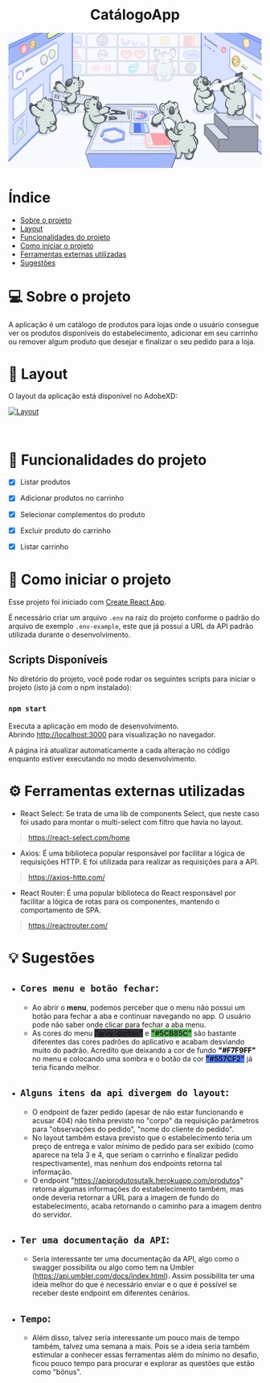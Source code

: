 <h1 align="center">CatálogoApp</h1>
<img src="./assets/sg.png" alt="CatálogoApp">

Índice
=================
<!--ts-->
   * [Sobre o projeto](#-sobre-o-projeto)
   * [Layout](#-layout)
   * [Funcionalidades do projeto](#-funcionalidades-do-projeto)
   * [Como iniciar o projeto](#-como-iniciar-o-projeto)
   * [Ferramentas externas utilizadas](#-ferramentas-externas-utilizadas)
   * [Sugestões](#-sugestões)
<!--te-->

💻 Sobre o projeto
===========

A aplicação é um catálogo de produtos para lojas onde o usuário consegue ver os produtos disponíveis do estabelecimento, adicionar em seu carrinho ou remover algum produto que desejar e finalizar o seu pedido para a loja. 


🎨 Layout
============

O layout da aplicação está disponível no AdobeXD:

<a href="https://xd.adobe.com/view/7a57c282-fd52-4d1e-b5a1-586df2dad90a-2f04/grid">

<img alt="Layout" src="https://img.shields.io/badge/Acessar%20Layout-AdobeXD-%23557CF2">

</a></br>

🔨 Funcionalidades do projeto
============

- [x] Listar produtos
- [x] Adicionar produtos no carrinho
- [x] Selecionar complementos do produto
- [x] Excluir produto do carrinho
- [x] Listar carrinho


🚀 Como iniciar o projeto
==================

Esse projeto foi iniciado com [Create React App](https://github.com/facebook/create-react-app).

É necessário criar um arquivo `.env` na raiz do projeto conforme o padrão do arquivo de exemplo `.env-example`, este que já possui a URL da API padrão utilizada durante o desenvolvimento.

## Scripts Disponíveis

No diretório do projeto, você pode rodar os seguintes scripts para iniciar o projeto (isto já com o npm instalado):

### `npm start`

Executa a aplicação em modo de desenvolvimento.\
Abrindo [http://localhost:3000](http://localhost:3000) para visualização no navegador.

A página irá atualizar automaticamente a cada alteração no código enquanto estiver executando no modo desenvolvimento.


⚙️ Ferramentas externas utilizadas
==================

- React Select: Se trata de uma lib de components Select, que neste caso foi usado para montar o multi-select com filtro que havia no layout.
> https://react-select.com/home


- Axios: É uma biblioteca popular responsável por facilitar a lógica de requisições HTTP. E foi utilizada para realizar as requisições para a API.
> https://axios-http.com/

- React Router: É uma popular biblioteca do React responsável por facilitar a lógica de rotas para os componentes, mantendo o comportamento de SPA.
> https://reactrouter.com/

💡 Sugestões
============

- `Cores menu e botão fechar`: 
    -
   - Ao abrir o **menu**, podemos perceber que o menu não possui um botão para fechar a aba e continuar navegando no app. O usuário pode não saber onde clicar para fechar a aba menu.
   - As cores do menu <b style="background-color:#31343B">"gray-darker"</b> e <b style="background-color:#5CB85C">"#5CB85C"</b> são bastante diferentes das cores padrões do aplicativo
    e acabam desviando muito do padrão. Acredito que deixando a cor de fundo <b style="background-color:#F7F9FF; color: #000">"#F7F9FF"</b> no menu e colocando uma sombra e o botão da cor <b style="background-color:#557CF2">"#557CF2"</b> já teria ficando melhor.
- `Alguns itens da api divergem do layout`:
    -
   - O endpoint de fazer pedido (apesar de não estar funcionando e acusar 404) não tinha previsto no "corpo" da requisição parâmetros para "observações do pedido", "nome do cliente do pedido".
   - No layout também estava previsto que o estabelecimento teria um preço de entrega e valor mínimo de pedido para ser exibido (como aparece na tela 3 e 4, que seriam o carrinho e  finalizar pedido respectivamente), mas nenhum dos endpoints retorna tal informação.
   - O endpoint "https://apiprodutosutalk.herokuapp.com/produtos" retorna algumas informações do estabelecimento também, mas onde deveria retornar a URL para a imagem de fundo do estabelecimento, acaba retornando o caminho para a imagem dentro do servidor.
- `Ter uma documentação da API`:
    -
    - Seria interessante ter uma documentação da API, algo como o swagger possibilita ou algo como tem na Umbler (https://api.umbler.com/docs/index.html). Assim possibilita ter uma ideia melhor do que é necessário enviar e o que é possível se receber deste endpoint em diferentes cenários.
- `Tempo`:
    -
    - Além disso, talvez seria interessante um pouco mais de tempo também, talvez uma semana a mais. Pois se a ideia seria também estimular a conhecer essas ferramentas além do mínimo no desafio, ficou pouco tempo para procurar e explorar as questões que estão como "bônus". 
